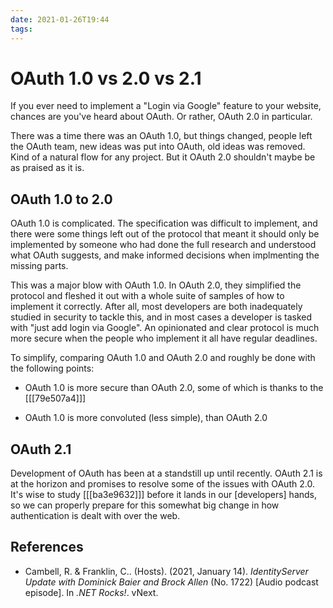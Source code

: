 ```yaml
---
date: 2021-01-26T19:44
tags: 
---
```


# OAuth 1.0 vs 2.0 vs 2.1

If you ever need to implement a "Login via Google" feature to your website,
chances are you've heard about OAuth. Or rather, OAuth 2.0 in particular.

There was a time there was an OAuth 1.0, but things changed, people left the
OAuth team, new ideas was put into OAuth, old ideas was removed. Kind of a
natural flow for any project. But it OAuth 2.0 shouldn't maybe be as praised as
it is.

## OAuth 1.0 to 2.0

OAuth 1.0 is complicated. The specification was difficult to implement, and there
were some things left out of the protocol that meant it should only be
implemented by someone who had done the full research and understood what OAuth
suggests, and make informed decisions when implmenting the missing parts.

This was a major blow with OAuth 1.0. In OAuth 2.0, they simplified the protocol
and fleshed it out with a whole suite of samples of how to implement it
correctly. After all, most developers are both inadequately studied in security
to tackle this, and in most cases a developer is tasked with "just add login via
Google". An opinionated and clear protocol is much more secure when the people
who implement it all have regular deadlines.

To simplify, comparing OAuth 1.0 and OAuth 2.0 and roughly be done with the
following points:

- OAuth 1.0 is more secure than OAuth 2.0, some of which is thanks to the
  [[[79e507a4]]]

- OAuth 1.0 is more convoluted (less simple), than OAuth 2.0

## OAuth 2.1

Development of OAuth has been at a standstill up until recently. OAuth 2.1 is at
the horizon and promises to resolve some of the issues with OAuth 2.0. It's wise
to study [[[ba3e9632]]] before it lands in our [developers]
hands, so we can properly prepare for this somewhat big change in how
authentication is dealt with over the web.

## References

- Cambell, R. & Franklin, C.. (Hosts). (2021, January 14). *IdentityServer Update
  with Dominick Baier and Brock Allen* (No. 1722) [Audio podcast episode].
  In *.NET Rocks!*. vNext.
